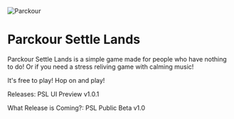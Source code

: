 ![Parckour](https://user-images.githubusercontent.com/93094729/173440440-d954977a-0caa-4942-81c9-c90641e5e5f7.png)
# Parckour Settle Lands


Parckour Settle Lands is a simple game made for people who 
have nothing to do! Or if you need a stress reliving game with
calming music!

It's free to play! Hop on and play!

Releases:
PSL UI Preview v1.0.1

What Release is Coming?:
PSL Public Beta v1.0
